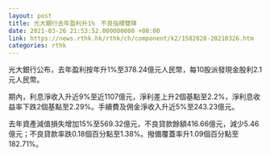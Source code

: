 ```yaml
---
layout: post
title: 光大銀行去年盈利升1%　不良指標雙降
date: 2021-03-26 21:53:52.000000000 +08:00
link: https://news.rthk.hk/rthk/ch/component/k2/1582828-20210326.htm
categories: rthk
---
```


光大銀行公布，去年盈利按年升1%至378.24億元人民幣，每10股派發現金股利2.1元人民幣。

期內，利息淨收入升近9%至近1107億元，淨利差上升2個基點至2.2%，淨利息收益率下跌2個基點至2.29%。手續費及佣金淨收入升近5%至243.23億元。

去年資產減值損失增加15%至569.32億元，不良貸款餘額416.66億元，減少5.46億元；不良貸款率跌0.18個百分點至1.38%。撥備覆蓋率升1.09個百分點至182.71%。
